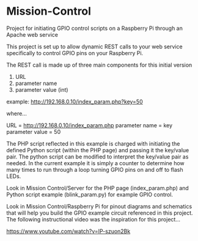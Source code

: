 Mission-Control
===============

Project for initiating GPIO control scripts on a Raspberry Pi through an Apache web service

This project is set up to allow dynamic REST calls to your web service specifically 
to control GPIO pins on your Raspberry Pi.

The REST call is made up of three main components for this initial version

1. URL
2. parameter name
3. parameter value (int)

example: http://192.168.0.10/index_param.php?key=50

where...

URL = http://192.168.0.10/index_param.php
parameter name = key
parameter value = 50

The PHP script reflected in this example is charged with initiating the defined Python
script (within the PHP page) and passing it the key/value pair. The python script can be
modified to interpret the key/value pair as needed. In the current example it is simply a 
counter to determine how many times to run through a loop turning GPIO pins on and off to 
flash LEDs.

Look in Mission Control/Server for the PHP page (index_param.php) and 
Python script example (blink_param.py) for example GPIO control. 

Look in Mission Control/Raspberry Pi for pinout diagrams and schematics that will help you
build the GPIO example circuit referenced in this project. The following instructional 
video was the inspiration for this project...

https://www.youtube.com/watch?v=IP-szuon2Bk
